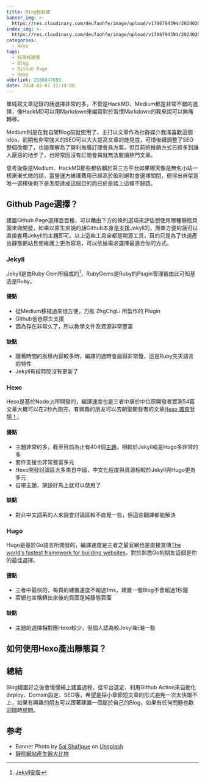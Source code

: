 ```yaml
---
title: Blog輕鬆建
banner_img: >-
  https://res.cloudinary.com/deu7aohfe/image/upload/v1706794394/202402012108647692/uqseh2404hwm0neznqto.webp
index_img: >-
  https://res.cloudinary.com/deu7aohfe/image/upload/v1706794394/202402012108647692/uqseh2404hwm0neznqto.webp
categories:
  - Hexo
tags:
  - 部落格建置
  - Blog
  - Github Page
  - Hexo
abbrlink: 2108647692
date: 2024-02-01 21:14:00
---
```

單純寫文章記錄的話選擇非常的多，不管是HackMD、Medium都是非常不錯的選擇，像HackMD可以用Markdown來編寫對於習慣Markdown的我來說可以無痛轉移。

Medium則是在我自架Blog前就使用了，主打以文章作為社群媒介我滿喜歡這個idea，前期有非常強大的SEO可以大大提高文章的能見度，可惜後續調整了SEO整個改爛了，也能理解為了營利推廣訂閱會員方案，但目前的推銷方式已經多到讓人厭惡的地步了，也時常因沒有訂閱會員就無法閱讀熱門文章。

思考後像是Medium、HackMD那些都依賴於第三方平台如果哪天像是無名小站一樣漸漸式微的話，當營運方維護費用已經高於盈利絕對會選擇關閉，便得出自架是唯一選擇後剩下是怎麼達成這個目的而已於是踏上這條不歸路。

## Github Page選擇？
建置Github Page選擇百百種，可以藉由下方的條列選項來評估想使用哪種靜態頁面來做開發，如果以原生來說的話Github本身是支援Jekyll的，簡單方便的話可以直接套用Jekyll的主題即可。以上這些工具全都是開源工具，目的只是為了快速產出靜態網站且使維護上更為容易，可以依據需求選擇最適合你的方式。

### Jekyll
Jekyll是由Ruby Gem所組成的[^1]，RubyGems是Ruby的Plugin管理器由此可知基底是Ruby。

#### 優點
- 從Medium移植過來很方便，力推 ZhgChgLi 所製作的 Plugin
- Github爸爸原生支援
- 因為存在非常久了，所以教學文件及資源非常豐富

#### 缺點
- 隨著時間的推移內容較多時，編譯的過時會變得非常慢，這是Ruby先天語言的特性
- Jekyll有段時間沒有更新了

### Hexo
Hexo是基於Node.js所開發的，編譯速度也是三者中居於中位原開發者實測54篇文章大概可以在2秒內跑完，有興趣的朋友可以去朝聖開發者的文章[Hexo 颯爽登場！](https://zespia.me/blog/2012/10/11/hexo-debut/)。

#### 優點
- 主題非常的多，截至目前為止有404個[主題](https://hexo.io/themes/)，相較於Jekyll或是Hugo多非常的多
- 套件支援也非常豐富多元
- Hexo開發討論區大多來自中國，中文化程度與資源相較於Jekyll與Hugo更為多元
- 自帶主題，架設好馬上就可以使用了

#### 缺點
- 對非中文語系的人來說會討論區較不直覺一些，但這些翻譯都能解決

### Hugo
Hugo是基於Go語言所開發的，編譯速度是三者之最官網也是直接宣傳[The world’s fastest framework for building websites](https://gohugo.io/)，對於熟悉Go的朋友這個是你的最佳選擇。

#### 優點
- 三者中最快的，每頁的建置速度不超過1ms，建置一個Blog不會超過1秒鐘
- 官網也宣稱轉出來後的頁面是純靜態頁面

#### 缺點
- 主題的選擇相對應Hexo較少，但個人認為較Jekyll新潮一些

## 如何使用Hexo產出靜態頁？

## 總結
Blog建置好之後會慢慢補上建置過程，從平台選定、利用Github Action來自動化deploy、Domain設定、SEO等，希望是採小章節短文章的形式避免一次太快跟不上，如果有興趣的朋友可以跟著建置一個屬於自己的Blog，如果有任何問題也歡迎隨時提問。

## 参考
- Banner Photo by <a href="https://unsplash.com/@saj_shafique?utm_content=creditCopyText&utm_medium=referral&utm_source=unsplash">Saj Shafique</a> on <a href="https://unsplash.com/photos/silhouette-of-crane-during-sunset-jCJpn7zlyCo?utm_content=creditCopyText&utm_medium=referral&utm_source=unsplash">Unsplash</a>
- [靜態網站產生器大比拚](https://raychiutw.github.io/2019/Static-Site-Generator-Comparison/)
[^1]: [Jekyll安裝](https://www.jekyll.com.cn/docs/installation/#requirements)
  
